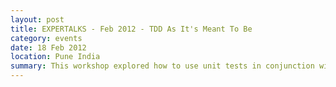 ```yaml
---
layout: post
title: EXPERTALKS - Feb 2012 - TDD As It's Meant To Be
category: events
date: 18 Feb 2012
location: Pune India
summary: This workshop explored how to use unit tests in conjunction with mock objects and inversion of control to drive the design of the code.
---
```

